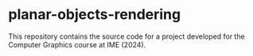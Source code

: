 # planar-objects-rendering
This repository contains the source code for a project developed for the Computer Graphics course at IME (2024).
